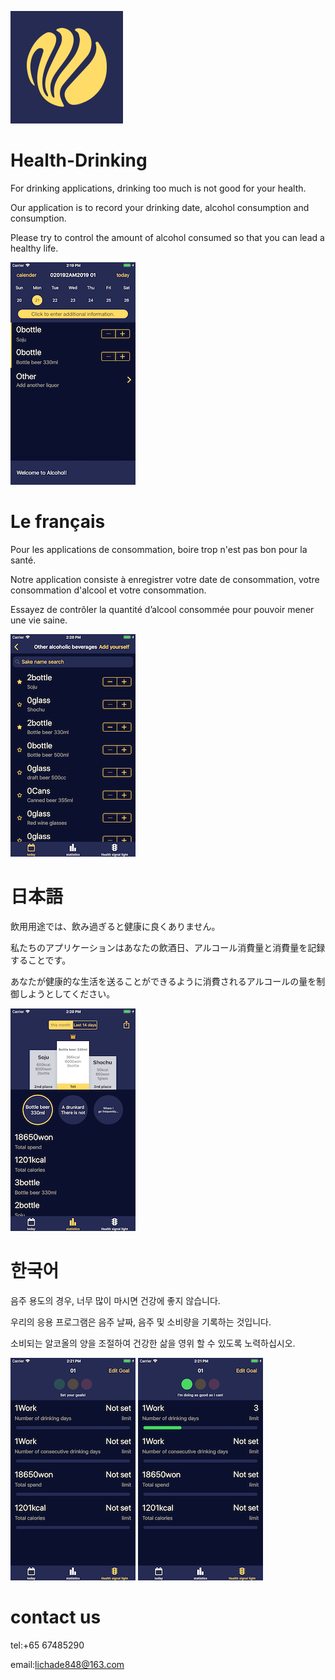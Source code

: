 ![image](https://github.com/ttvkenvin/Health-Drinking/blob/master/icon-60%403x.png)

# Health-Drinking

For drinking applications, drinking too much is not good for your health.

Our application is to record your drinking date, alcohol consumption and consumption.

Please try to control the amount of alcohol consumed so that you can lead a healthy life.

![image](https://github.com/ttvkenvin/Health-Drinking/blob/master/1.png)

# Le français

Pour les applications de consommation, boire trop n'est pas bon pour la santé.

Notre application consiste à enregistrer votre date de consommation, votre consommation d'alcool et votre consommation.

Essayez de contrôler la quantité d’alcool consommée pour pouvoir mener une vie saine.

![image](https://github.com/ttvkenvin/Health-Drinking/blob/master/2.png)

# 日本語

飲用用途では、飲み過ぎると健康に良くありません。

私たちのアプリケーションはあなたの飲酒日、アルコール消費量と消費量を記録することです。

あなたが健康的な生活を送ることができるように消費されるアルコールの量を制御しようとしてください。

![image](https://github.com/ttvkenvin/Health-Drinking/blob/master/3.png)

# 한국어

음주 용도의 경우, 너무 많이 마시면 건강에 좋지 않습니다.

우리의 응용 프로그램은 음주 날짜, 음주 및 소비량을 기록하는 것입니다.

소비되는 알코올의 양을 조절하여 건강한 삶을 영위 할 수 있도록 노력하십시오.

![image](https://github.com/ttvkenvin/Health-Drinking/blob/master/4.png)
![image](https://github.com/ttvkenvin/Health-Drinking/blob/master/5.png)

# contact us

tel:+65 67485290

email:lichade848@163.com
